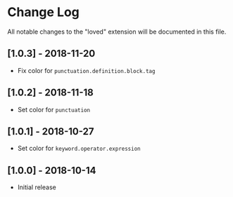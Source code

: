 # Change Log
All notable changes to the "loved" extension will be documented in this file.

## [1.0.3] - 2018-11-20
- Fix color for `punctuation.definition.block.tag`

## [1.0.2] - 2018-11-18
- Set color for `punctuation`

## [1.0.1] - 2018-10-27
- Set color for `keyword.operator.expression`

## [1.0.0] - 2018-10-14
- Initial release
